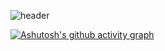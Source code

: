 
![header](https://capsule-render.vercel.app/api?type=waving&&color=0:d8edc1,100:9fcff8&height=250&section=header&text=👋%20WECOME%20TO%20YUNA'S%20GITHUB%20PAGE%20👋&desc=Growing%20up%20Everyday%20🌱&descAlignY=48&fontSize=40&fontAlignY=30&fontColor=ffffff)

[![Ashutosh's github activity graph](https://github-readme-activity-graph.vercel.app/graph?username=lyn94&theme=react)](https://github.com/lyn94/github-readme-activity-graph)
<!--
**lyn94/lyn94** is a ✨ _special_ ✨ repository because its `README.md` (this file) appears on your GitHub profile.

Here are some ideas to get you started:

- 🔭 I’m currently working on ...
- 🌱 I’m currently learning ...
- 👯 I’m looking to collaborate on ...
- 🤔 I’m looking for help with ...
- 💬 Ask me about ...
- 📫 How to reach me: ...
- 😄 Pronouns: ...
- ⚡ Fun fact: ...
-->
